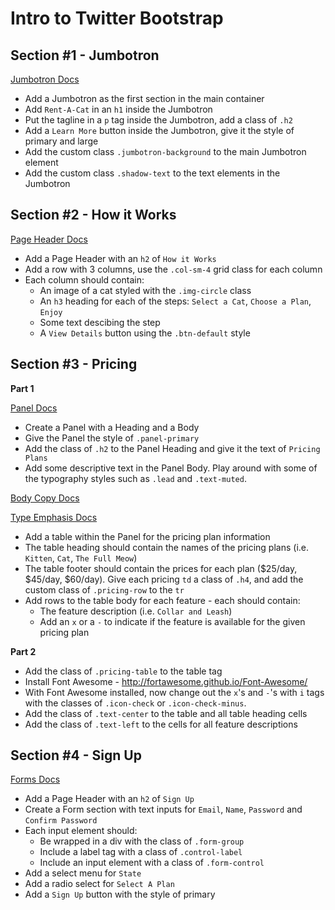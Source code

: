 # Intro to Twitter Bootstrap

## Section #1 - Jumbotron
[Jumbotron Docs](http://getbootstrap.com/components/#jumbotron)

* Add a Jumbotron as the first section in the main container
* Add `Rent-A-Cat` in an `h1` inside the Jumbotron
* Put the tagline in a `p` tag inside the Jumbotron, add a class of `.h2`
* Add a `Learn More` button inside the Jumbotron, give it the style of primary and large
* Add the custom class `.jumbotron-background` to the main Jumbotron element
* Add the custom class `.shadow-text` to the text elements in the Jumbotron

## Section #2 - How it Works
[Page Header Docs](http://getbootstrap.com/components/#page-header)

* Add a Page Header with an `h2` of `How it Works`
* Add a row with 3 columns, use the `.col-sm-4` grid class for each column
* Each column should contain:
    * An image of a cat styled with the `.img-circle` class
    * An `h3` heading for each of the steps: `Select a Cat`, `Choose a Plan`, `Enjoy`
    * Some text descibing the step
    * A `View Details` button using the `.btn-default` style

## Section #3 - Pricing

**Part 1**

[Panel Docs](http://getbootstrap.com/components/#panels)

* Create a Panel with a Heading and a Body
* Give the Panel the style of `.panel-primary`
* Add the class of `.h2` to the Panel Heading and give it the text of `Pricing Plans`
* Add some descriptive text in the Panel Body. Play around with some of the typography styles such as `.lead` and `.text-muted`.

[Body Copy Docs](http://getbootstrap.com/css/#type-body-copy)

[Type Emphasis Docs](http://getbootstrap.com/css/#type-emphasis)

* Add a table within the Panel for the pricing plan information
* The table heading should contain the names of the pricing plans (i.e. `Kitten`, `Cat`, `The Full Meow`)
* The table footer should contain the prices for each plan ($25/day, $45/day, $60/day). Give each pricing `td` a class of `.h4`, and add the custom class of `.pricing-row` to the `tr`
* Add rows to the table body for each feature - each should contain:
    * The feature description (i.e. `Collar and Leash`)
    * Add an `x` or a `-` to indicate if the feature is available for the given pricing plan

**Part 2**

* Add the class of `.pricing-table` to the table tag
* Install Font Awesome - http://fortawesome.github.io/Font-Awesome/
* With Font Awesome installed, now change out the `x`'s and `-`'s with `i` tags with the classes of `.icon-check` or `.icon-check-minus`.
* Add the class of `.text-center` to the table and all table heading cells
* Add the class of `.text-left` to the cells for all feature descriptions

## Section #4 - Sign Up

[Forms Docs](http://getbootstrap.com/css/#forms)

* Add a Page Header with an `h2` of `Sign Up`
* Create a Form section with text inputs for `Email`, `Name`, `Password` and `Confirm Password`
* Each input element should:
  * Be wrapped in a div with the class of `.form-group`
  * Include a label tag with a class of `.control-label`
  * Include an input element with a class of `.form-control`
* Add a select menu for `State`
* Add a radio select for `Select A Plan`
* Add a `Sign Up` button with the style of primary